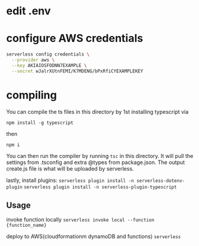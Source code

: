 # edit .env

# configure AWS credentials

```bash
serverless config credentials \
  --provider aws \
  --key AKIAIOSFODNN7EXAMPLE \
  --secret wJalrXUtnFEMI/K7MDENG/bPxRfiCYEXAMPLEKEY
```

# compiling

You can compile the ts files in this directory by 1st installing typescript via

`npm install -g typescript`

then

`npm i`

You can then run the compiler by running `tsc` in this directory. It will pull the settings from .tsconfig and extra @types
from package.json. The output create.js file is what will be uploaded by serverless.

lastly, install plugins:
`serverless plugin install -n serverless-dotenv-plugin`
`serverless plugin install -n serverless-plugin-typescript`

## Usage

invoke function locally
`serverless invoke local --function {function_name}`

deploy to AWS(cloudformationm dynamoDB and functions)
`serverless`

